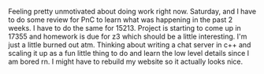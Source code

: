 Feeling pretty unmotivated about doing work right now. Saturday, and I have to do some review for PnC to learn what was happening in the past 2 weeks. I have to do the same for 15213. Project is starting to come up in 17355 and homework is due for z3 which should be a little interesting. I'm just a little burned out atm.
Thinking about writing a chat server in c++ and scaling it up as a fun little thing to do and learn the low level details since I am bored rn. I might have to rebuild my website so it actually looks nice.